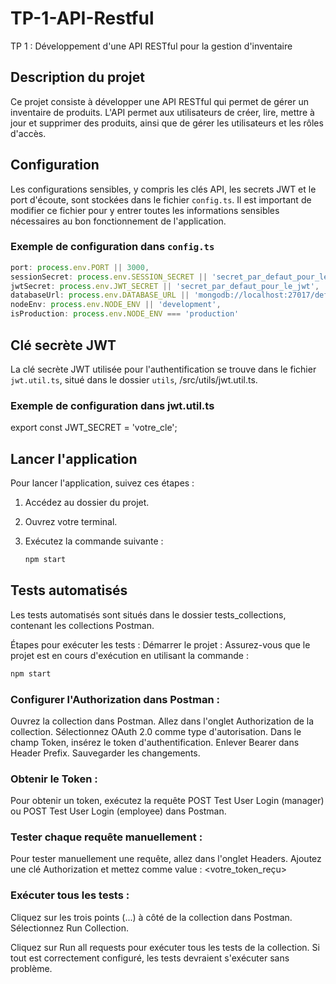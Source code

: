 # TP-1-API-Restful
TP 1 : Développement d'une API RESTful pour la gestion d'inventaire

## Description du projet
Ce projet consiste à développer une API RESTful qui permet de gérer un inventaire de produits. L'API permet aux utilisateurs de créer, lire, mettre à jour et supprimer des produits, ainsi que de gérer les utilisateurs et les rôles d'accès.

## Configuration
Les configurations sensibles, y compris les clés API, les secrets JWT et le port d'écoute, sont stockées dans le fichier `config.ts`. Il est important de modifier ce fichier pour y entrer toutes les informations sensibles nécessaires au bon fonctionnement de l'application.

### Exemple de configuration dans `config.ts`
```typescript
port: process.env.PORT || 3000,
sessionSecret: process.env.SESSION_SECRET || 'secret_par_defaut_pour_les_sessions',
jwtSecret: process.env.JWT_SECRET || 'secret_par_defaut_pour_le_jwt',
databaseUrl: process.env.DATABASE_URL || 'mongodb://localhost:27017/defaultdb',
nodeEnv: process.env.NODE_ENV || 'development',
isProduction: process.env.NODE_ENV === 'production'
```

## Clé secrète JWT
La clé secrète JWT utilisée pour l'authentification se trouve dans le fichier `jwt.util.ts`, situé dans le dossier `utils`, /src/utils/jwt.util.ts.

### Exemple de configuration dans jwt.util.ts
export const JWT_SECRET = 'votre_cle';

## Lancer l'application

Pour lancer l'application, suivez ces étapes :

1. Accédez au dossier du projet.
2. Ouvrez votre terminal.
3. Exécutez la commande suivante :

   ```bash
   npm start
   ```
## Tests automatisés

Les tests automatisés sont situés dans le dossier tests_collections, contenant les collections Postman.

Étapes pour exécuter les tests :
Démarrer le projet : Assurez-vous que le projet est en cours d'exécution en utilisant la commande :

```bash
npm start
```
### Configurer l'Authorization dans Postman :

Ouvrez la collection dans Postman.
Allez dans l'onglet Authorization de la collection.
Sélectionnez OAuth 2.0 comme type d'autorisation.
Dans le champ Token, insérez le token d'authentification.
Enlever Bearer dans Header Prefix.
Sauvegarder les changements.

### Obtenir le Token :

Pour obtenir un token, exécutez la requête POST Test User Login (manager) ou POST Test User Login (employee) dans Postman.

### Tester chaque requête manuellement :

Pour tester manuellement une requête, allez dans l'onglet Headers.
Ajoutez une clé Authorization et mettez comme value : <votre_token_reçu>

### Exécuter tous les tests :

Cliquez sur les trois points (...) à côté de la collection dans Postman.
Sélectionnez Run Collection.

Cliquez sur Run all requests pour exécuter tous les tests de la collection.
Si tout est correctement configuré, les tests devraient s'exécuter sans problème.


